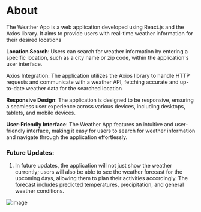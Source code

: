 # About

The Weather App is a web application developed using React.js and the Axios library. It aims to provide users with real-time weather information for their desired locations

**Location Search**: Users can search for weather information by entering a specific location, such as a city name or zip code, within the application's user interface.

Axios Integration: The application utilizes the Axios library to handle HTTP requests and communicate with a weather API, fetching accurate and up-to-date weather data for the searched location

**Responsive Design**: The application is designed to be responsive, ensuring a seamless user experience across various devices, including desktops, tablets, and mobile devices.

**User-Friendly Interface**: The Weather App features an intuitive and user-friendly interface, making it easy for users to search for weather information and navigate through the application effortlessly.


### Future Updates:

1) In future updates, the application will not just show the weather currently; users will also be able to see the weather forecast for the upcoming days, allowing them to plan their activities accordingly. The forecast includes predicted temperatures, precipitation, and general weather conditions.


![image](https://user-images.githubusercontent.com/91217295/162779300-5e264776-db19-4555-a152-a856c03fedfa.png)
